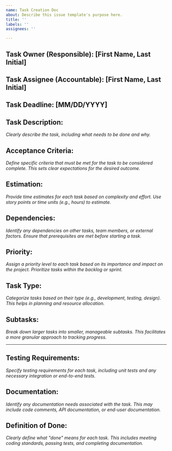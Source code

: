 ```yaml
---
name: Task Creation Doc
about: Describe this issue template's purpose here.
title: ''
labels: ''
assignees: ''

---
```


## Task Owner (Responsible): [First Name, Last Initial]

## Task Assignee (Accountable): [First Name, Last Initial]

## Task Deadline: [MM/DD/YYYY]

## Task Description:

*_Clearly describe the task, including what needs to be done and why._*

## Acceptance Criteria:

*_Define specific criteria that must be met for the task to be considered complete. This sets clear expectations for the desired outcome._*

## Estimation:

*_Provide time estimates for each task based on complexity and effort. Use story points or time units (e.g., hours) to estimate._*

## Dependencies:

*_Identify any dependencies on other tasks, team members, or external factors. Ensure that prerequisites are met before starting a task._*

## Priority:

*_Assign a priority level to each task based on its importance and impact on the project. Prioritize tasks within the backlog or sprint._*

## Task Type:

*_Categorize tasks based on their type (e.g., development, testing, design). This helps in planning and resource allocation._*

## Subtasks:

*_Break down larger tasks into smaller, manageable subtasks. This facilitates a more granular approach to tracking progress._*

---

## Testing Requirements:

*_Specify testing requirements for each task, including unit tests and any necessary integration or end-to-end tests._*

## Documentation:

*_Identify any documentation needs associated with the task. This may include code comments, API documentation, or end-user documentation._*

## Definition of Done:

*_Clearly define what "done" means for each task. This includes meeting coding standards, passing tests, and completing documentation._*
